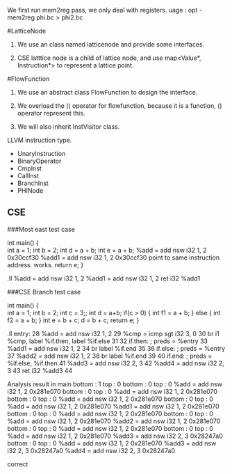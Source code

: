We first run mem2reg pass, we only deal with registers.
uage : opt -mem2reg phi.bc > phi2.bc


#LatticeNode

1. We use an class named latticenode and provide some interfaces.

2. CSE latttice node is a child of lattice node, and use map<Value*, Instruction*> to represent a lattice point.


#FlowFunction

1. We use an abstract class FlowFunction to design the interface.

2. We overload the () operator for flowfunction, because it is a function, () operator represent this.

3. We will also inherit InstVisitor class.

LLVM instruction type. 

* UnaryInstruction
* BinaryOperator
* CmpInst
* CallInst
* BranchInst
* PHINode




## CSE

###Most east test case

int main() {	
	int a = 1;
	int b = 2;
	int d = a + b;
	int e = a + b;   %add = add nsw i32 1, 2   	    0x30ccf30
  					 %add1 = add nsw i32 1, 2   	0x30ccf30    point to same instruction address. works.
	return e;
}

.ll
%add = add nsw i32 1, 2
%add1 = add nsw i32 1, 2
ret i32 %add1


###CSE Branch test case

int main() {	
	int a = 1;
	int b = 2;
	int c = 3;;
	int d = a+b;
	if(c > 0) {
		int f1 = a + b;
	} else {
		int f2 = a + b;
	}
	int e = b + c;
	d = b + c;
	return e;
}

.ll
entry:
 28   %add = add nsw i32 1, 2
 29   %cmp = icmp sgt i32 3, 0
 30   br i1 %cmp, label %if.then, label %if.else
 31 
 32 if.then:                                          ; preds = %entry
 33   %add1 = add nsw i32 1, 2
 34   br label %if.end
 35 
 36 if.else:                                          ; preds = %entry
 37   %add2 = add nsw i32 1, 2
 38   br label %if.end
 39 
 40 if.end:                                           ; preds = %if.else, %if.then
 41   %add3 = add nsw i32 2, 3
 42   %add4 = add nsw i32 2, 3
 43   ret i32 %add3
 44 

Analysis result
in main
bottom : 1  top : 0
bottom : 0  top : 0
  %add = add nsw i32 1, 2   	0x281e070
bottom : 0  top : 0
  %add = add nsw i32 1, 2   	0x281e070
bottom : 0  top : 0
  %add = add nsw i32 1, 2   	0x281e070
bottom : 0  top : 0
  %add = add nsw i32 1, 2   	0x281e070
  %add1 = add nsw i32 1, 2   	0x281e070
bottom : 0  top : 0
  %add = add nsw i32 1, 2   	0x281e070
bottom : 0  top : 0
  %add = add nsw i32 1, 2   	0x281e070
  %add2 = add nsw i32 1, 2   	0x281e070
bottom : 0  top : 0
  %add = add nsw i32 1, 2   	0x281e070
bottom : 0  top : 0
  %add = add nsw i32 1, 2   	0x281e070
  %add3 = add nsw i32 2, 3   	0x28247a0
bottom : 0  top : 0
  %add = add nsw i32 1, 2   	0x281e070
  %add3 = add nsw i32 2, 3   	0x28247a0
  %add4 = add nsw i32 2, 3   	0x28247a0

correct
